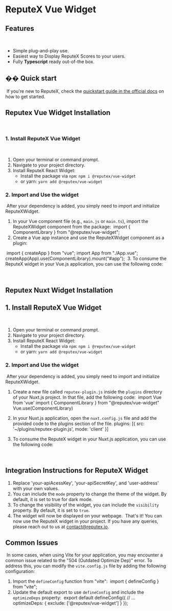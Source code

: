 # ReputeX Vue Widget
## Features
​
-   Simple plug-and-play use.
-   Easiest way to Display ReputeX Scores to your users.
-   Fully  **Typescript**  ready out-of-the box.
​
​
## ��  Quick start
​
If you're new to ReputeX, check the [quickstart guide in the official docs](https://docs.reputex.io/) on how to get started.
​
## Reputex Vue Widget Installation
​
​
​
### 1. Install ReputeX Vue Widget
​
1.  Open your terminal or command prompt.
2.  Navigate to your project directory.
3.  Install ReputeX React Widget:
    -   Install the package via `npm`:
	     `npm i @reputex/vue-widget`
	 - or yarn:
		 `yarn add @reputex/vue-widget`
​
### 2. Import and Use the widget
​
After your dependency is added, you simply need to import and initialize ReputeXWidget.
​
 1. In your Vue component file (e.g., `main.js` or `main.ts`), import the ReputeXWidget component from the package:
​
        import { ComponentLibrary } from  "@reputex/vue-widget";
​
 2. Create a Vue app instance and use the ReputeXWidget component as a plugin:
​
   
​
        import { createApp } from "vue"; 
        import App from "./App.vue";
        createApp(App).use(ComponentLibrary).mount("#app");
​
 3. To consume the ReputeX widget in your Vue.js application, you can use the following code:
 
​
        <reputex-widget 
	        visibility 
	        user-address="user-address" 
	        api-access-key="your-api-acess-key" 
	        api-secret-key="your-api secret-key" 
	        mode>
        </reputex-widget>
​
​
## Reputex Nuxt Widget Installation
## 1. Install ReputeX Vue Widget
​
1.  Open your terminal or command prompt.
2.  Navigate to your project directory.
3.  Install ReputeX React Widget:
    -   Install the package via `npm`:
	     `npm i @reputex/vue-widget`
	 - or yarn:
		 `yarn add @reputex/vue-widget`
​
### 2. Import and Use the widget
​
After your dependency is added, you simply need to import and initialize ReputeXWidget.
​
 1. Create a new file called `reputex-plugin.js` inside the `plugins` directory of your Nuxt.js project. In that file, add the following code:
​
        import Vue from 'vue' 
        import { ComponentLibrary } from "@reputex/vue-widget"
        Vue.use(ComponentLibrary)
​
​
 2. In your Nuxt.js application, open the `nuxt.config.js` file and add the provided code to the plugins section of the file.
​
        plugins: [{ src: '~/plugins/reputex-plugin.js', mode: 'client' }]
        
 3. To consume the ReputeX widget in your Nuxt.js application, you can use the following code:
​
        <reputex-widget 
	        visibility 
	        user-address="user-address" 
	        api-access-key="your-api-acess-key" 
	        api-secret-key="your-api secret-key" 
	        mode>
        </reputex-widget>
        
​
## Integration Instructions for ReputeX Widget
1.  Replace 'your-apiAcessKey', 'your-apiSecretKey', and 'user-address' with your own values.
2.  You can include the `mode` property to change the theme of the widget. By default, it is set to true for dark mode.
3.  To change the visibility of the widget, you can include the `visibility` property. By default, it is set to `true`.
4.  The widget will now be displayed on your webpage.
​
That's it! You can now use the ReputeX widget in your project. If you have any queries, please reach out to us at [contact@reputex.io](mailto:contact@reputex.io).
​
## Common Issues
​
In some cases, when using Vite for your application, you may encounter a common issue related to the "504 (Outdated Optimize Dep)" error. To address this, you can modify the `vite.config.js` file by adding the following configuration:
1.  Import the `defineConfig` function from "vite":
​
		import { defineConfig } from "vite";
​
2.  Update the default export to use `defineConfig` and include the `optimizeDeps` property:
​
		export default defineConfig({ 
		// ...
		optimizeDeps: {
		exclude: ['@reputex/vue-widget']
		}
		});
   